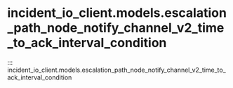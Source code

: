 # incident_io_client.models.escalation_path_node_notify_channel_v2_time_to_ack_interval_condition

::: incident_io_client.models.escalation_path_node_notify_channel_v2_time_to_ack_interval_condition
